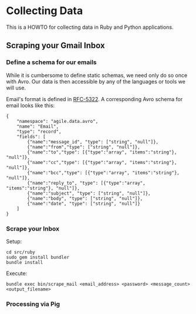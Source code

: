 Collecting Data
===============

This is a HOWTO for collecting data in Ruby and Python applications.

Scraping your Gmail Inbox
-------------------------

### Define a schema for our emails

While it is cumbersome to define static schemas, we need only do so once with Avro.  Our data is then accessible by any of the languages or tools we will use.

Email's format is defined in [RFC-5322](http://tools.ietf.org/html/rfc5322).  A corresponding Avro schema for email looks like this:

    {
        "namespace": "agile.data.avro",
        "name": "Email",
        "type": "record",
        "fields": [
            {"name":"message_id", "type": ["string", "null"]},
            {"name":"from","type": ["string", "null"]},
            {"name":"to","type": [{"type":"array", "items":"string"}, "null"]},
            {"name":"cc","type": [{"type":"array", "items":"string"}, "null"]},
            {"name":"bcc","type": [{"type":"array", "items":"string"}, "null"]},
            {"name":"reply_to", "type": [{"type":"array", "items":"string"}, "null"]},
            {"name":"subject", "type": ["string", "null"]},
            {"name":"body", "type": ["string", "null"]},
            {"name":"date", "type": ["string", "null"]}
        ]
    }

### Scrape your Inbox

Setup:

    cd src/ruby
    sudo gem install bundler
    bundle install
    

Execute:

    bundle exec bin/scrape_mail <email_address> <password> <message_count> <output_filename>

### Processing via Pig

